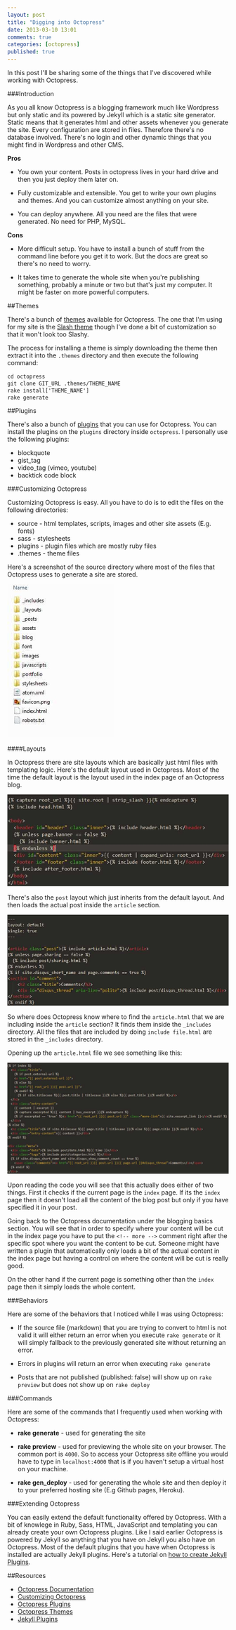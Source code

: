 ```yaml
---
layout: post
title: "Digging into Octopress"
date: 2013-03-10 13:01
comments: true
categories: [octopress]
published: true
---
```


In this post I'll be sharing some of the things 
that I've discovered while working with Octopress. 


###Introduction

As you all know Octopress is a blogging framework much like Wordpress 
but only static and its powered by Jekyll which is a static site generator.
Static means that it generates html and other assets whenever you generate the site.
Every configuration are stored in files.
Therefore there's no database involved. 
There's no login and other dynamic things that you might find in Wordpress and other CMS. 


<!--More-->


**Pros**

- You own your content. Posts in octopress lives in your hard drive and then you just deploy them later on.

- Fully customizable and extensible. You get to write your own plugins and themes. And you can customize almost anything on your site.

- You can deploy anywhere. All you need are the files that were generated. No need for PHP, MySQL.


**Cons**

- More difficult setup. You have to install a bunch of stuff from the command line before you get it to work. But the docs are great so there's no need to worry.

- It takes time to generate the whole site when you're publishing something, probably a minute or two but that's just my computer. It might be faster on more powerful computers. 



##Themes

There's a bunch of [themes](https://github.com/imathis/octopress/wiki/3rd-Party-Octopress-Themes) available for Octopress. The one that I'm using for my site is the [Slash theme](http://zespia.tw/Octopress-Theme-Slash/) though I've done a bit of customization so that it won't look too Slashy.

The process for installing a theme is simply downloading the theme then extract it into the `.themes` directory and then execute the following command:

```
cd octopress
git clone GIT_URL .themes/THEME_NAME
rake install['THEME_NAME']
rake generate
```


##Plugins

There's also a bunch of [plugins](https://github.com/imathis/octopress/wiki/3rd-party-plugins) that you can use for Octopress. You can install the plugins on the `plugins` directory inside `octopress`. I personally use the following plugins:

- blockquote
- gist_tag
- video_tag (vimeo, youtube)
- backtick code block


###Customizing Octopress

Customizing Octopress is easy. 
All you have to do is to edit the files on the following directories:

- source - html templates, scripts, images and other site assets (E.g. fonts)
- sass - stylesheets
- plugins - plugin files which are mostly ruby files
- .themes - theme files

Here's a screenshot of the source directory where most of the files that Octopress uses to generate a site are stored.

![source](/images/posts/digging_into_octopress/source.jpg)


####Layouts

In Octopress there are site layouts which are basically just html files with templating logic.
Here's the default layout used in Octopress. Most of the time the default layout is the layout used in the index page of an Octopress blog. 

![default](/images/posts/digging_into_octopress/default_html.jpg)

There's also the `post` layout which just inherits from the default layout. 
And then loads the actual post inside the `article` section. 

![post](/images/posts/digging_into_octopress/post_html.jpg)


So where does Octopress know where to find the `article.html` that we are 
including inside the `article` section? It finds them inside the `_includes` directory.
All the files that are included by doing `include file.html` are stored in the `_includes` directory.

Opening up the `article.html` file we see something like this:

![article](/images/posts/digging_into_octopress/article_html.jpg)

Upon reading the code you will see that this actually does either of two things. 
First it checks if the current page is the `index` page. 
If its the `index` page then it doesn't load all the content of the blog post
but only if you have specified it in your post.

Going back to the Octopress documentation under the blogging basics section. 
You will see that in order to specify where your content will be cut in the index page 
you have to put the `<!-- more -->` comment right after the specific spot where you want 
the content to be cut. Someone might have written a plugin that automatically only loads a bit of the actual content in the index page but having a control on where the content will be cut is really good.

On the other hand if the current page is something other than the `index` page then it simply loads the whole content.


###Behaviors

Here are some of the behaviors that I noticed while I was using Octopress:

- If the source file (markdown) that you are trying to convert to html is not valid it will either return an error when you execute `rake generate` or it will simply fallback to the previously generated site without returning an error.

- Errors in plugins will return an error when executing `rake generate`

- Posts that are not published (published: false) will show up on `rake preview` but does not show up on `rake deploy`


###Commands

Here are some of the commands that I frequently used when working with Octopress:

- **rake generate** - used for generating the site

- **rake preview** - used for previewing the whole site on your browser. The common port is `4000`. So to access your Octopress site offline you would have to type in `localhost:4000` that is if you haven't setup a virtual host on your machine.

- **rake gen_deploy** - used for generating the whole site and then deploy it to your preferred hosting site (E.g Github pages, Heroku).


###Extending Octopress

You can easily extend the default functionality offered by Octopress. With a bit of knowlege in Ruby, Sass, HTML, JavaScript and templating you can already create your own Octopress plugins.
Like I said earlier Octopress is powered by Jekyll 
so anything that you have on Jekyll you also have on Octopress.
Most of the default plugins that you have when Octopress is installed are actually Jekyll plugins. 
Here's a tutorial on [how to create Jekyll Plugins](https://github.com/mojombo/jekyll/wiki/Plugins). 


##Resources

- [Octopress Documentation](http://octopress.org/docs/)
- [Customizing Octopress](http://anchetawern.github.com/blog/2012/11/29/customizing-octopress/)
- [Octopress Plugins](https://github.com/imathis/octopress/wiki/3rd-party-plugins)
- [Octopress Themes](https://github.com/imathis/octopress/wiki/3rd-Party-Octopress-Themes)
- [Jekyll Plugins](https://github.com/mojombo/jekyll/wiki/Plugins)
